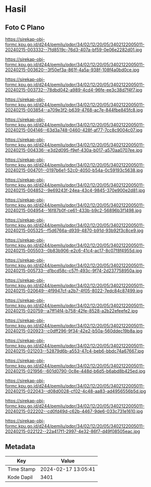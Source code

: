 # Hasil

## Foto C Plano

https://sirekap-obj-formc.kpu.go.id/d244/pemilu/pdpr/34/02/12/20/05/3402122005011-20240215-003332--7fd8519c-76d3-407a-bf59-0e06e2282d01.jpg

https://sirekap-obj-formc.kpu.go.id/d244/pemilu/pdpr/34/02/12/20/05/3402122005011-20240215-003620--3f50ef3a-861f-4a5a-938f-108f4a0bd0ce.jpg

https://sirekap-obj-formc.kpu.go.id/d244/pemilu/pdpr/34/02/12/20/05/3402122005011-20240215-003732--78dbd042-a989-4cd4-96fe-ee3c38d7f4f7.jpg

https://sirekap-obj-formc.kpu.go.id/d244/pemilu/pdpr/34/02/12/20/05/3402122005011-20240215-003854--a709e3f2-b639-4768-ac7e-844fbe845fc8.jpg

https://sirekap-obj-formc.kpu.go.id/d244/pemilu/pdpr/34/02/12/20/05/3402122005011-20240215-004146--63d3a748-0460-428f-af77-7cc8c9004c07.jpg

https://sirekap-obj-formc.kpu.go.id/d244/pemilu/pdpr/34/02/12/20/05/3402122005011-20240215-004336--e3d2d095-f9ef-430a-b017-a570aa0707ee.jpg

https://sirekap-obj-formc.kpu.go.id/d244/pemilu/pdpr/34/02/12/20/05/3402122005011-20240215-004701--0197b6e1-52c0-4050-b54a-0c59193c5638.jpg

https://sirekap-obj-formc.kpu.go.id/d244/pemilu/pdpr/34/02/12/20/05/3402122005011-20240215-004852--9e69243f-24ea-43c4-9845-370e900e2d81.jpg

https://sirekap-obj-formc.kpu.go.id/d244/pemilu/pdpr/34/02/12/20/05/3402122005011-20240215-004954--16f87b0f-ce61-433b-b9c2-56896b3f1498.jpg

https://sirekap-obj-formc.kpu.go.id/d244/pemilu/pdpr/34/02/12/20/05/3402122005011-20240215-005325--f5d6766a-d939-4870-b91d-93b92f3c8ce9.jpg

https://sirekap-obj-formc.kpu.go.id/d244/pemilu/pdpr/34/02/12/20/05/3402122005011-20240215-005503--0b83b906-e2c6-41c4-ac17-8c07f8f4955d.jpg

https://sirekap-obj-formc.kpu.go.id/d244/pemilu/pdpr/34/02/12/20/05/3402122005011-20240215-005733--d1bcd58c-c57f-493c-9f74-2d237758950a.jpg

https://sirekap-obj-formc.kpu.go.id/d244/pemilu/pdpr/34/02/12/20/05/3402122005011-20240215-020649--4f9947cf-a2b7-4f05-8022-7edc84c87499.jpg

https://sirekap-obj-formc.kpu.go.id/d244/pemilu/pdpr/34/02/12/20/05/3402122005011-20240215-020759--a7ff14f4-b758-42fe-8528-a2b22efeefe2.jpg

https://sirekap-obj-formc.kpu.go.id/d244/pemilu/pdpr/34/02/12/20/05/3402122005011-20240215-020923--c0dff296-9f34-42e2-b50a-560ddec19b8a.jpg

https://sirekap-obj-formc.kpu.go.id/d244/pemilu/pdpr/34/02/12/20/05/3402122005011-20240215-021203--52879d6b-a553-47c4-beb6-bbdc74a67667.jpg

https://sirekap-obj-formc.kpu.go.id/d244/pemilu/pdpr/34/02/12/20/05/3402122005011-20240215-021956--601d0790-0c8e-448d-b6d5-b6abd8b425ed.jpg

https://sirekap-obj-formc.kpu.go.id/d244/pemilu/pdpr/34/02/12/20/05/3402122005011-20240215-022043--d08d0028-cf02-4c48-aa83-ad4956556b5d.jpg

https://sirekap-obj-formc.kpu.go.id/d244/pemilu/pdpr/34/02/12/20/05/3402122005011-20240215-022202--cd0fd49d-c62b-4467-9de6-033c731e1610.jpg

https://sirekap-obj-formc.kpu.go.id/d244/pemilu/pdpr/34/02/12/20/05/3402122005011-20240215-022122--22a417f1-2997-4e32-86f7-d49f08505eac.jpg


## Metadata

| Key        | Value               |
| ---------- | ------------------- |
| Time Stamp | 2024-02-17 13:05:41 |
| Kode Dapil | 3401                |



